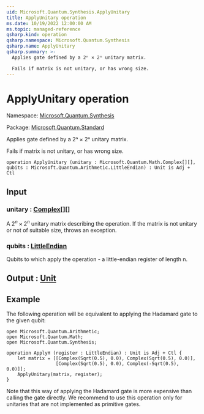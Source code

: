 ```yaml
---
uid: Microsoft.Quantum.Synthesis.ApplyUnitary
title: ApplyUnitary operation
ms.date: 10/19/2022 12:00:00 AM
ms.topic: managed-reference
qsharp.kind: operation
qsharp.namespace: Microsoft.Quantum.Synthesis
qsharp.name: ApplyUnitary
qsharp.summary: >-
  Applies gate defined by a 2ⁿ × 2ⁿ unitary matrix.

  Fails if matrix is not unitary, or has wrong size.
---
```


# ApplyUnitary operation

Namespace: [Microsoft.Quantum.Synthesis](xref:Microsoft.Quantum.Synthesis)

Package: [Microsoft.Quantum.Standard](https://nuget.org/packages/Microsoft.Quantum.Standard)


Applies gate defined by a 2ⁿ × 2ⁿ unitary matrix.Fails if matrix is not unitary, or has wrong size.

```qsharp
operation ApplyUnitary (unitary : Microsoft.Quantum.Math.Complex[][], qubits : Microsoft.Quantum.Arithmetic.LittleEndian) : Unit is Adj + Ctl
```


## Input

### unitary : [Complex](xref:Microsoft.Quantum.Math.Complex)[][]

A $2^n \times 2^n$ unitary matrix describing the operation.If the matrix is not unitary or not of suitable size, throws an exception.


### qubits : [LittleEndian](xref:Microsoft.Quantum.Arithmetic.LittleEndian)

Qubits to which apply the operation - a little-endian register of length n.



## Output : [Unit](xref:microsoft.quantum.qsharp.valueliterals#unit-literal)



## Example

The following operation will be equivalent to applying the Hadamard gate to the given qubit:```qsharpopen Microsoft.Quantum.Arithmetic;open Microsoft.Quantum.Math;open Microsoft.Quantum.Synthesis;operation ApplyH (register : LittleEndian) : Unit is Adj + Ctl {    let matrix = [[Complex(Sqrt(0.5), 0.0), Complex(Sqrt(0.5), 0.0)],                  [Complex(Sqrt(0.5), 0.0), Complex(-Sqrt(0.5), 0.0)]];    ApplyUnitary(matrix, register);}```Note that this way of applying the Hadamard gate is more expensive than calling the gate directly.We recommend to use this operation only for unitaries that are not implemented as primitive gates.
